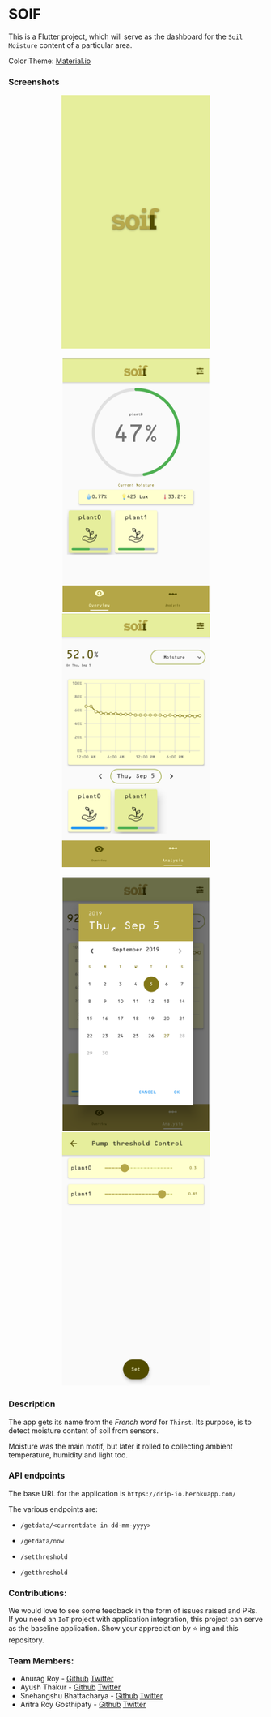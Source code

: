 # SOIF

This is a Flutter project, which will serve as the dashboard for the `Soil Moisture` content of a particular area.

Color Theme: [Material.io](https://material.io/resources/color/#!/?view.left=0&view.right=0&primary.color=E6EE9C&secondary.color=827717)

### Screenshots

<p align = "middle">
  <img src="assets/readme/splash.png" height=500>
  <br><br>
  <img src="assets/readme/overview.png" height=500>
  <img src="assets/readme/analysis.png" height=500>
  <br><br>
  <img src="assets/readme/datepicker.png" height=500>
  <img src="assets/readme/threshold.png" height=500>
</p>

### Description

The app gets its name from the _French word_ for `Thirst`. Its purpose, is to detect moisture content of soil from sensors.

Moisture was the main motif, but later it rolled to collecting ambient temperature, humidity and light too.

### API endpoints

The base URL for the application is `https://drip-io.herokuapp.com/`

The various endpoints are:

- ```/getdata/<currentdate in dd-mm-yyyy>```

- ```/getdata/now```

- ```/setthreshold```

- ```/getthreshold```

### Contributions:

We would love to see some feedback in the form of issues raised and PRs. If you need an `IoT` project with application integration, this project can serve as the baseline application. Show your appreciation by :star: ing and this repository.​ ​

### Team Members:

* Anurag Roy - [Github](https://github.com/RoyARG02) [Twitter](https://twitter.com/_royarg)
* Ayush Thakur - [Github](https://github.com/ayulockin) [Twitter](https://twitter.com/ayushthakur0)
* Snehangshu Bhattacharya - [Github](https://github.com/forkbomb-666) [Twitter](https://twitter.com/JohnDoe68522490)
* Aritra Roy Gosthipaty - [Github](https://github.com/ariG23498) [Twitter](https://twitter.com/ariG23498)

